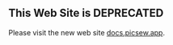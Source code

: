 ## This Web Site is DEPRECATED

Please visit the new web site [docs.picsew.app](https://docs.picsew.app/).
